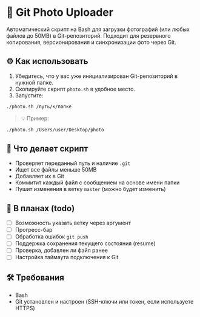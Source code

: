 
# 📸 Git Photo Uploader

Автоматический скрипт на Bash для загрузки фотографий (или любых файлов до 50MB) в Git-репозиторий. Подходит для резервного копирования, версионирования и синхронизации фото через Git.

## ⚙️ Как использовать

1. Убедитесь, что у вас уже инициализирован Git-репозиторий в нужной папке.
2. Скопируйте скрипт `photo.sh` в удобное место.
3. Запустите:

```bash
./photo.sh /путь/к/папке
```

> 💡 Пример:
```bash
./photo.sh /Users/user/Desktop/photo
```

## 🚀 Что делает скрипт

- Проверяет переданный путь и наличие `.git`
- Ищет все файлы меньше 50MB
- Добавляет их в Git
- Коммитит каждый файл с сообщением на основе имени папки
- Пушит изменения в ветку `master` (можно будет изменить)

## 🔧 В планах (todo)

- [ ] Возможность указать ветку через аргумент
- [ ] Прогресс-бар
- [ ] Обработка ошибок `git push`
- [ ] Поддержка сохранения текущего состояния (resume)
- [ ] Проверка, добавлен ли файл ранее
- [ ] Настройка таймаута подключения к Git

## 🛠 Требования

- Bash
- Git установлен и настроен (SSH-ключи или токен, если используете HTTPS)
